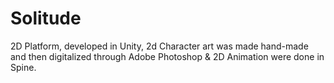 # Solitude

2D Platform, developed in Unity, 2d Character art was made hand-made and then digitalized through Adobe Photoshop & 2D Animation were done in Spine. 
